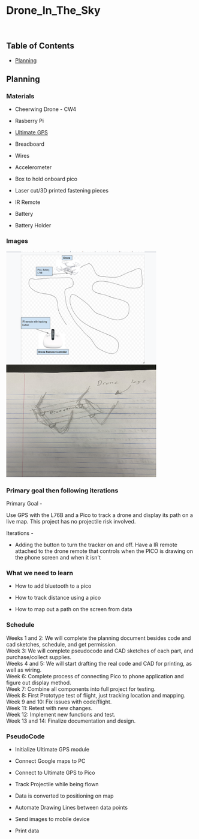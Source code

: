 # Drone_In_The_Sky

&nbsp;

## Table of Contents
* [Planning](#Planning)



## Planning

### Materials 

 - Cheerwing Drone - CW4
 
 - Rasberry Pi
 
 - [Ultimate GPS](https://learn.adafruit.com/adafruit-ultimate-gps/circuitpython-python-uart-usage) 
 
 - Breadboard
 
 - Wires 
 
 - Accelerometer 

 - Box to hold onboard pico
 
 - Laser cut/3D printed fastening pieces
 
 - IR Remote 

 - Battery
 
 - Battery Holder
 
### Images 

<img src="images/DITS_Drawing_1.PNG" width="400" height="300" /> <img src="images/PlanningImage_2.JPG" width="400" height="300" /> 

### Primary goal then following iterations 

Primary Goal - 

Use GPS with the L76B and a Pico to track a drone and display its path on a live map. This project has no projectile risk involved. 

Iterations - 

 - Adding the button to turn the tracker on and off. Have a IR remote attached to the drone remote that controls when the PICO is drawing on the phone screen and when it isn't

### What we need to learn

 - How to add bluetooth to a pico
 
 - How to track distance using a pico 

 - How to map out a path on the screen from data
 

### Schedule

Weeks 1 and 2: We will complete the planning document besides code and cad sketches, schedule, and get permission. </br>
Week 3: We will complete pseudocode and CAD sketches of each part, and purchase/collect supplies. </br>
Weeks 4 and 5: We will start drafting the real code and CAD for printing, as well as wiring. </br>
Week 6: Complete process of connecting Pico to phone application and figure out display method. </br>
Week 7: Combine all components into full project for testing. </br>
Week 8: First Prototype test of flight, just tracking location and mapping. </br>
Week 9 and 10: Fix issues with code/flight. </br>
Week 11: Retest with new changes. </br>
Week 12: Implement new functions and test. </br>
Week 13 and 14: Finalize documentation and design.

### PseudoCode

 - Initialize Ultimate GPS module

 - Connect Google maps to PC

 - Connect to Ultimate GPS to Pico

 - Track Projectile while being flown

 - Data is converted to positioning on map

 - Automate Drawing Lines between data points

 - Send images to mobile device

 - Print data 
